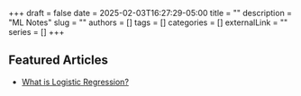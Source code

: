 +++ 
draft = false
date = 2025-02-03T16:27:29-05:00
title = ""
description = "ML Notes"
slug = ""
authors = []
tags = []
categories = []
externalLink = ""
series = []
+++

## Featured Articles


- [What is Logistic Regression?](/posts/ml/regression/definition/)
